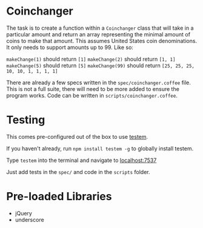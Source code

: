 Coinchanger
=============
The task is to create a function within a `Coinchanger` class that will take in a particular amount and return an array representing the minimal amount of coins to make that amount. This assumes United States coin denominations. It only needs to support amounts up to 99. Like so:

`makeChange(1)` should return `[1]`
`makeChange(2)` should return `[1, 1]`
`makeChange(5)` should return `[5]`
`makeChange(99)` should return `[25, 25, 25, 10, 10, 1, 1, 1, 1]`

There are already a few specs written in the `spec/coinchanger.coffee` file. This is not a full suite, there will need to be more added to ensure the program works. Code can be written in `scripts/coinchanger.coffee`.

Testing
=============
This comes pre-configured out of the box to use [testem](https://github.com/airportyh/testem).

If you haven't already, run `npm install testem -g` to globally install testem.

Type `testem` into the terminal and navigate to [localhost:7537](http://localhost:7537)

Just add tests in the `spec/` and code in the `scripts` folder.


Pre-loaded Libraries
=============
+ jQuery
+ underscore

